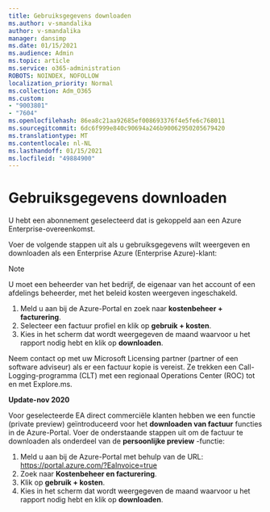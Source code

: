 ```yaml
---
title: Gebruiksgegevens downloaden
ms.author: v-smandalika
author: v-smandalika
manager: dansimp
ms.date: 01/15/2021
ms.audience: Admin
ms.topic: article
ms.service: o365-administration
ROBOTS: NOINDEX, NOFOLLOW
localization_priority: Normal
ms.collection: Adm_O365
ms.custom:
- "9003801"
- "7604"
ms.openlocfilehash: 86ea8c21aa92685ef008693376f4e5fe6c768011
ms.sourcegitcommit: 6dc6f999e840c90694a246b90062950205679420
ms.translationtype: MT
ms.contentlocale: nl-NL
ms.lasthandoff: 01/15/2021
ms.locfileid: "49884900"
---
```

# <a name="download-usage-data"></a>Gebruiksgegevens downloaden

U hebt een abonnement geselecteerd dat is gekoppeld aan een Azure Enterprise-overeenkomst.

Voer de volgende stappen uit als u gebruiksgegevens wilt weergeven en downloaden als een Enterprise Azure (Enterprise Azure)-klant:

> [!NOTE]
> U moet een beheerder van het bedrijf, de eigenaar van het account of een afdelings beheerder, met het beleid kosten weergeven ingeschakeld. 

1. Meld u aan bij de Azure-Portal en zoek naar **kostenbeheer + facturering**.
2. Selecteer een factuur profiel en klik op **gebruik + kosten**.
3. Kies in het scherm dat wordt weergegeven de maand waarvoor u het rapport nodig hebt en klik op **downloaden**.

Neem contact op met uw Microsoft Licensing partner (partner of een software adviseur) als er een factuur kopie is vereist. Ze trekken een Call-Logging-programma (CLT) met een regionaal Operations Center (ROC) tot en met Explore.ms.

**Update-nov 2020**

Voor geselecteerde EA direct commerciële klanten hebben we een functie (private preview) geïntroduceerd voor het **downloaden van factuur** functies in de Azure-Portal. Voer de onderstaande stappen uit om de factuur te downloaden als onderdeel van de **persoonlijke preview** -functie:

1. Meld u aan bij de Azure-Portal met behulp van de URL: https://portal.azure.com/?EaInvoice=true 
2. Zoek naar **Kostenbeheer en facturering**. 
3. Klik op **gebruik + kosten**. 
4. Kies in het scherm dat wordt weergegeven de maand waarvoor u het rapport nodig hebt en klik op **downloaden**.